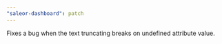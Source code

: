 ```yaml
---
"saleor-dashboard": patch
---
```


Fixes a bug when the text truncating breaks on undefined attribute value.
